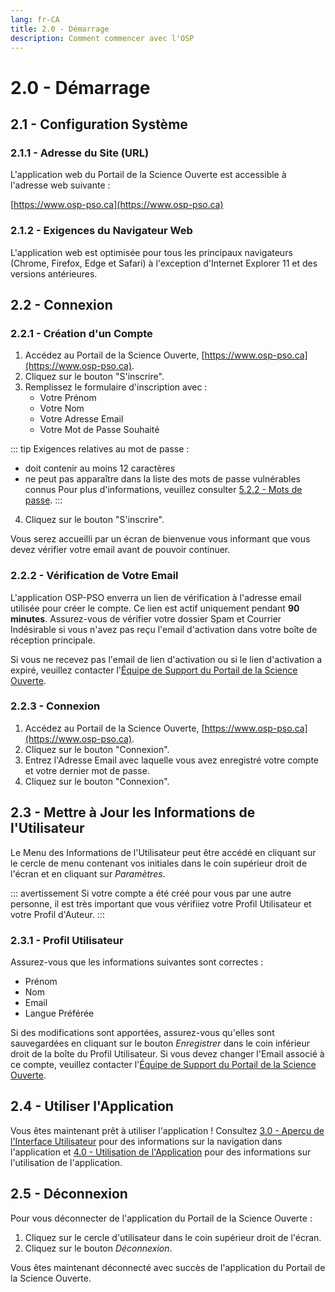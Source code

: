 ```yaml
---
lang: fr-CA
title: 2.0 - Démarrage
description: Comment commencer avec l'OSP 
---
```

# 2.0 - Démarrage

## 2.1 - Configuration Système

### 2.1.1 - Adresse du Site (URL)
L'application web du Portail de la Science Ouverte est accessible à l'adresse web suivante :

[https://www.osp-pso.ca](https://www.osp-pso.ca)

### 2.1.2 - Exigences du Navigateur Web
L'application web est optimisée pour tous les principaux navigateurs (Chrome, Firefox, Edge et Safari) à l'exception d'Internet Explorer 11 et des versions antérieures.

## 2.2 - Connexion

### 2.2.1 - Création d'un Compte
1. Accédez au Portail de la Science Ouverte, [https://www.osp-pso.ca](https://www.osp-pso.ca).
2. Cliquez sur le bouton "S'inscrire".
3. Remplissez le formulaire d'inscription avec :
   - Votre Prénom
   - Votre Nom
   - Votre Adresse Email
   - Votre Mot de Passe Souhaité

::: tip
Exigences relatives au mot de passe :
- doit contenir au moins 12 caractères
- ne peut pas apparaître dans la liste des mots de passe vulnérables connus
Pour plus d'informations, veuillez consulter [5.2.2 - Mots de passe](/fr/guide/customization-and-security.html#_5-2-2-passwords).
:::

4. Cliquez sur le bouton "S'inscrire".

Vous serez accueilli par un écran de bienvenue vous informant que vous devez vérifier votre email avant de pouvoir continuer.

### 2.2.2 - Vérification de Votre Email

L'application OSP-PSO enverra un lien de vérification à l'adresse email utilisée pour créer le compte. Ce lien est actif uniquement pendant **90 minutes**.
Assurez-vous de vérifier votre dossier Spam et Courrier Indésirable si vous n'avez pas reçu l'email d'activation dans votre boîte de réception principale.

Si vous ne recevez pas l'email de lien d'activation ou si le lien d'activation a expiré, veuillez contacter l'[Équipe de Support du Portail de la Science Ouverte](mailto:DFO.OpenScience-ScienceOuverte.MPO@dfo-mpo.gc.ca).

### 2.2.3 - Connexion

1. Accédez au Portail de la Science Ouverte, [https://www.osp-pso.ca](https://www.osp-pso.ca).
2. Cliquez sur le bouton "Connexion".
3. Entrez l'Adresse Email avec laquelle vous avez enregistré votre compte et votre dernier mot de passe.
4. Cliquez sur le bouton "Connexion".

## 2.3 - Mettre à Jour les Informations de l'Utilisateur

Le Menu des Informations de l'Utilisateur peut être accédé en cliquant sur le cercle de menu contenant vos initiales dans le coin supérieur droit de l'écran et en cliquant sur *Paramètres*.

::: avertissement
Si votre compte a été créé pour vous par une autre personne, il est très important que vous vérifiiez votre Profil Utilisateur et votre Profil d'Auteur.
:::

### 2.3.1 - Profil Utilisateur
Assurez-vous que les informations suivantes sont correctes :
- Prénom
- Nom
- Email
- Langue Préférée

Si des modifications sont apportées, assurez-vous qu'elles sont sauvegardées en cliquant sur le bouton *Enregistrer* dans le coin inférieur droit de la boîte du Profil Utilisateur. Si vous devez changer l'Email associé à ce compte, veuillez contacter l'[Équipe de Support du Portail de la Science Ouverte](mailto:DFO.OpenScience-ScienceOuverte.MPO@dfo-mpo.gc.ca).

## 2.4 - Utiliser l'Application
Vous êtes maintenant prêt à utiliser l'application ! Consultez [3.0 - Aperçu de l'Interface Utilisateur](/fr/guide/user-interface-overview.html) pour des informations sur la navigation dans l'application et [4.0 - Utilisation de l'Application](/fr/guide/using-the-application.html) pour des informations sur l'utilisation de l'application.

## 2.5 - Déconnexion
Pour vous déconnecter de l'application du Portail de la Science Ouverte :
1. Cliquez sur le cercle d'utilisateur dans le coin supérieur droit de l'écran.
2. Cliquez sur le bouton *Déconnexion*.

Vous êtes maintenant déconnecté avec succès de l'application du Portail de la Science Ouverte.
